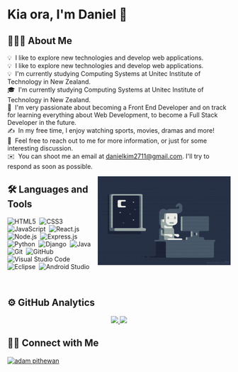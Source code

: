 # Kia ora, I'm Daniel 👋

## 👨🏻‍💻 About Me

💡 &nbsp;I like to explore new technologies and develop web applications.\
💡 &nbsp;I like to explore new technologies and develop web applications.\
💡 &nbsp;I'm currently studying Computing Systems at Unitec Institute of Technology in New Zealand.\
🎓 &nbsp;I'm currently studying Computing Systems at Unitec Institute of Technology in New Zealand.\
🌱 &nbsp;I'm very passionate about becoming a Front End Developer and on track for learning everything about Web Development, to become a Full Stack Developer in the future.\
✍️ &nbsp;In my free time, I enjoy watching sports, movies, dramas and more!\
💬 &nbsp;Feel free to reach out to me for more information, or just for some interesting discussion.\
✉️ &nbsp;You can shoot me an email at danielkim2711@gmail.com. I'll try to respond as soon as possible.

<!-- 📄 &nbsp;Please have a look at my [CV]() for more details about me. I'm open to feedback and suggestions! -->

<img alt="coding at night" src="./assets/coding_at_night.gif" width="300" height="200" align="right"/>

## 🛠 Languages and Tools

![HTML5](https://img.shields.io/badge/-HTML5-05122A?style=flat&logo=HTML5)&nbsp;
![CSS3](https://img.shields.io/badge/-CSS3-05122A?style=flat&logo=CSS3&logoColor=1572B6)&nbsp;
![JavaScript](https://img.shields.io/badge/-JavaScript-05122A?style=flat&logo=javascript)&nbsp;
![React.js](https://img.shields.io/badge/-React.js-05122A?style=flat&logo=react)&nbsp;
![Node.js](https://img.shields.io/badge/-Node.js-05122A?style=flat&logo=node.js)&nbsp;
![Express.js](https://img.shields.io/badge/-Express.js-05122A?style=flat&logo=express)\
![Python](https://img.shields.io/badge/-Python-05122A?style=flat&logo=python)&nbsp;
![Django](https://img.shields.io/badge/-Django-05122A?style=flat&logo=django)&nbsp;
![Java](https://img.shields.io/badge/-Java-05122A?style=flat&logo=java&logoColor=FFA518)&nbsp;
![Git](https://img.shields.io/badge/-Git-05122A?style=flat&logo=git)&nbsp;
![GitHub](https://img.shields.io/badge/-GitHub-05122A?style=flat&logo=github)&nbsp;
![Visual Studio Code](https://img.shields.io/badge/-Visual%20Studio%20Code-05122A?style=flat&logo=visual-studio-code&logoColor=007ACC)&nbsp;
![Eclipse](https://img.shields.io/badge/-Eclipse-05122A?style=flat&logo=eclipse-ide)&nbsp;
![Android Studio](https://img.shields.io/badge/-Android%20Studio-05122A?style=flat&logo=android-studio)&nbsp;

<br />

## ⚙️ GitHub Analytics

<p align="center">
  <a href="https://github.com/danielkim2711">
    <img height="180em" src="https://github-readme-stats-eight-theta.vercel.app/api?username=danielkim2711&show_icons=true&theme=algolia&include_all_commits=true&count_private=true"/>
    <img height="180em" src="https://github-readme-stats-eight-theta.vercel.app/api/top-langs/?username=danielkim2711&layout=compact&langs_count=8&theme=algolia"/>
  </a>
</p>

## 🤝🏻 Connect with Me

<a href="https://www.linkedin.com/in/daniel-kim-674aa413b/" target="blank"><img align="center"
      src="https://raw.githubusercontent.com/rahuldkjain/github-profile-readme-generator/master/src/images/icons/Social/linked-in-alt.svg"
      alt="adam pithewan" height="30" width="40" />
</a>
